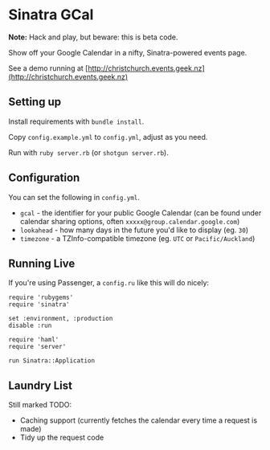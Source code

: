 Sinatra GCal
============

**Note:** Hack and play, but beware: this is beta code.

Show off your Google Calendar in a nifty, Sinatra-powered events page.

See a demo running at [http://christchurch.events.geek.nz](http://christchurch.events.geek.nz)

Setting up
----------

Install requirements with `bundle install`.

Copy `config.example.yml` to `config.yml`, adjust as you need.

Run with `ruby server.rb` (or `shotgun server.rb`).

Configuration
-------------

You can set the following in `config.yml`.

* `gcal` - the identifier for your public Google Calendar (can be found under calendar sharing options, often `xxxxx@group.calendar.google.com`)
* `lookahead` - how many days in the future you'd like to display (eg. `30`)
* `timezone` - a TZInfo-compatible timezone (eg. `UTC` or `Pacific/Auckland`)

Running Live
------------

If you're using Passenger, a `config.ru` like this will do nicely:

    require 'rubygems'
    require 'sinatra'

    set :environment, :production
    disable :run

    require 'haml'
    require 'server'

    run Sinatra::Application
    

Laundry List
------------
Still marked TODO:

* Caching support (currently fetches the calendar every time a request is made)
* Tidy up the request code
